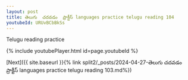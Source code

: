 ```yaml
---
layout: post
title: తెలుగు  చదవడం  ప్రాక్టీస్ languages practice telugu reading 104
youtubeId: URUvBCbBkSs
---
```

 
 
Telugu reading practice
 
 
 
 
 


{% include youtubePlayer.html id=page.youtubeId %}
 
[Next]({{ site.baseurl }}{% link  split2/_posts/2024-04-27-తెలుగు  చదవడం  ప్రాక్టీస్ languages practice telugu reading 103.md%})
 
